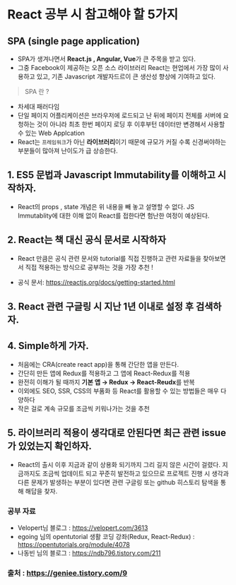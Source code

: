 # React 공부 시 참고해야 할 5가지

## SPA (single page application)

- SPA가 생겨나면서 **React.js , Angular, Vue**가 큰 주목을 받고 있다.
- 그중 Facebook이 제공하는 오픈 소스 라이브러리 React는 현업에서 가장 많이 사용하고 있고, 기존 Javascript 개발자드르이 큰 생산성 향상에 기여하고 있다.

> SPA 란 ?

- 차세대 패러다임
- 단일 페이지 어플리케이션은 브라우저에 로드되고 난 뒤에 페이지 전체를 서버에 요청하는 것이 아니라 최초 한번 페이지 로딩 후 이후부턴 데이터만 변경해서 사용할 수 있는 Web Applcation
- React는 `프레임워크`가 아닌 **라이브러리**이기 때문에 규모가 커질 수록 신경써야하는 부분들이 많아져 난이도가 급 상승한다.

## 1. ES5 문법과 Javascript Immutability를 이해하고 시작하자.

- React의 props , state 개념은 위 내용을 빼 놓고 설명할 수 없다. JS Immutablity에 대한 이해 없이 React를 접한다면 험난한 여정이 예상된다.

## 2. React는 책 대신 공식 문서로 시작하자

- React 만큼은 공식 관련 문서와 tutorial를 직접 진행하고 관련 자료들을 찾아보면서 직접 적용하는 방식으로 공부하는 것을 가장 추천 !

- 공식 문서: https://reactjs.org/docs/getting-started.html

## 3. React 관련 구글링 시 지난 1년 이내로 설정 후 검색하자.

## 4. Simple하게 가자.

- 처음에는 CRA(create react app)을 통해 간단한 앱을 만든다.
- 간단히 만든 앱에 Redux를 적용하고 그 앱에 React-Redux를 적용
- 완전히 이해가 될 때까지 **기본 앱 → Redux → React-Reudx**를 반복
- 이외에도 SEO, SSR, CSS의 부품화 등 React를 활용할 수 있는 방법들은 매우 다양하다
- 작은 걸로 계속 규모를 조금씩 키워나가는 것을 추천

## 5. 라이브러리 적용이 생각대로 안된다면 최근 관련 issue가 있었는지 확인하자.

- React의 출시 이후 지금과 같이 상용화 되기까지 그리 길지 않은 시간이 걸렸다. 지금까지도 조금씩 업데이트 되고 꾸준히 발전하고 있으므로 프로젝트 진행 시 생각과 다른 문제가 발생하는 부분이 있다면 관련 구글링 또는 github 히스토리 탐색을 통해 해답을 찾자.

### 공부 자료

- Velopert님 블로그 : https://velopert.com/3613
- egoing 님의 opentutorial 생활 코딩 강좌(Redux, React-Redux) : https://opentutorials.org/module/4078
- 나동빈 님의 블로그 : https://ndb796.tistory.com/211

### 출처 : https://geniee.tistory.com/9
